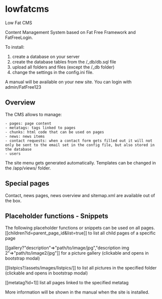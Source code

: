 # lowfatcms
 Low Fat CMS

Content Management System based on Fat Free Framework and FatFreeLogin.

To install: 
1. create a database on your server 
2. create the database tables from the /_db/db.sql file 
3. upload all folders and files (except the /_db folder)
4. change the settings in the config.ini file.

A manual will be available on your new site.
You can login with admin/FatFree123

## Overview
The CMS allows to manage: 

    - pages: page content
    - metatags: tags linked to pages
    - chunks: html code that can be used on pages
    - news: news items
    - contact requests: when a contact form gets filled out it will not only be sent to the email set in the config file, but also stored in the database
	- users
	
The site menu gets generated automatically. 
Templates can be changed in the /app/views/ folder. 

## Special pages
Contact, news pages, news overview and sitemap.xml are available out of the box.

## Placeholder functions - Snippets
The following placeholder functions or snippets can be used on all pages.
[[children?id=parent_page_id&list=true]]
to list all child pages of a specific page

[[gallery?"description"=>"path/to/image/jpg","description img 2"=>"path/to/image2/jpg"]]
for a picture gallery (clickable and opens in bootstrap modal)

[[listpics?/assets/images/listpics/]] 
to list all pictures in the specified folder (clickable and opens in bootstrap modal)

[[metatag?id=1]]
list all pages linked to the specified metatag

More information will be shown in the manual when the site is installed.